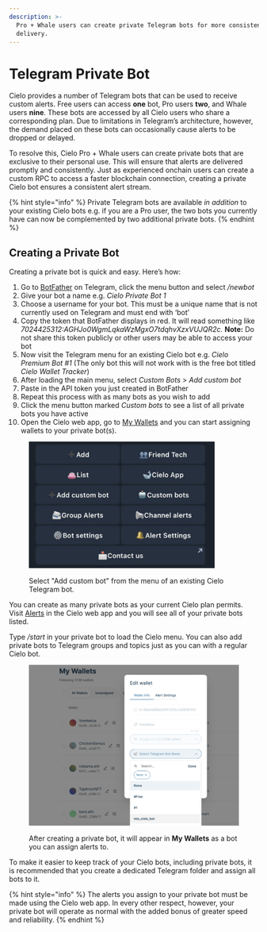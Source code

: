 ```yaml
---
description: >-
  Pro + Whale users can create private Telegram bots for more consistent alert
  delivery.
---
```


# Telegram Private Bot

Cielo provides a number of Telegram bots that can be used to receive custom alerts. Free users can access **one** bot, Pro users **two**, and Whale users **nine**. These bots are accessed by all Cielo users who share a corresponding plan. Due to limitations in Telegram’s architecture, however, the demand placed on these bots can occasionally cause alerts to be dropped or delayed.

To resolve this, Cielo Pro + Whale users can create private bots that are exclusive to their personal use. This will ensure that alerts are delivered promptly and consistently. Just as experienced onchain users can create a custom RPC to access a faster blockchain connection, creating a private Cielo bot ensures a consistent alert stream.



{% hint style="info" %}
Private Telegram bots are available _in addition_ to your existing Cielo bots e.g. if you are a Pro user, the two bots you currently have can now be complemented by two additional private bots.
{% endhint %}

## Creating a Private Bot <a href="#creating-a-custom-bot" id="creating-a-custom-bot"></a>

Creating a private bot is quick and easy. Here’s how:

1. Go to [BotFather](https://t.me/BotFather) on Telegram, click the menu button and select _/newbot_
2. Give your bot a name e.g. _Cielo Private Bot 1_
3. Choose a username for your bot. This must be a unique name that is not currently used on Telegram and must end with ‘bot’
4. Copy the token that BotFather displays in red. It will read something like _7024425312:AGHJo0WgmLqkaWzMgxO7tdqhvXzxVUJQR2c._ **Note:** Do not share this token publicly or other users may be able to access your bot
5. Now visit the Telegram menu for an existing Cielo bot e.g. _Cielo Premium Bot #1_ (The only bot this will not work with is the free bot titled _Cielo Wallet Tracker_)
6. After loading the main menu, select _Custom Bots_ > _Add custom bot_
7. Paste in the API token you just created in BotFather
8. Repeat this process with as many bots as you wish to add
9. Click the menu button marked _Custom bots_ to see a list of all private bots you have active
10. Open the Cielo web app, go to [My Wallets](https://app.cielo.finance/my-wallets) and you can start assigning wallets to your private bot(s).

<figure><img src="../.gitbook/assets/Screenshot 2024-06-26 at 14.45.59.png" alt="" width="375"><figcaption><p>Select "Add custom bot" from the menu of an existing Cielo Telegram bot.</p></figcaption></figure>

You can create as many private bots as your current Cielo plan permits. Visit [Alerts](https://app.cielo.finance/settings/alerts) in the Cielo web app and you will see all of your private bots listed.

Type _/start_ in your private bot to load the Cielo menu. You can also add private bots to Telegram groups and topics just as you can with a regular Cielo bot.

<figure><img src="../.gitbook/assets/Screenshot 2024-06-27 at 12.46.16.png" alt=""><figcaption><p>After creating a private bot, it will appear in <strong>My Wallets</strong> as a bot you can assign alerts to.</p></figcaption></figure>

To make it easier to keep track of your Cielo bots, including private bots, it is recommended that you create a dedicated Telegram folder and assign all bots to it.

{% hint style="info" %}
The alerts you assign to your private bot must be made using the Cielo web app. In every other respect, however, your private bot will operate as normal with the added bonus of greater speed and reliability.
{% endhint %}

